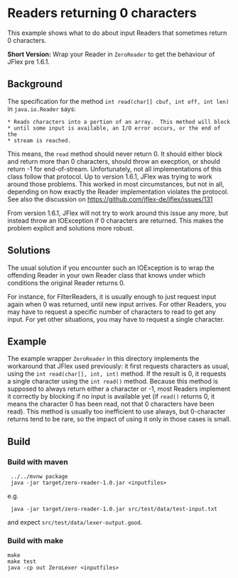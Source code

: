 # Readers returning 0 characters

This example shows what to do about input Readers that sometimes return 0
characters.

**Short Version:**
Wrap your Reader in `ZeroReader` to get the behaviour of JFlex pre 1.6.1.


Background
----------

The specification for the method `int read(char[] cbuf, int off, int len)` in
`java.io.Reader` says:

    * Reads characters into a portion of an array.  This method will block
    * until some input is available, an I/O error occurs, or the end of the
    * stream is reached.

This means, the `read` method should never return 0. It should either block and
return more than 0 characters, should throw an execption, or should return -1
for end-of-stream. Unfortunately, not all implementations of this class follow
that protocol. Up to version 1.6.1, JFlex was trying to work around those
problems. This worked in most circumstances, but not in all, depending on how
exactly the Reader implementation violates the protocol. See also the
discussion on https://github.com/jflex-de/jflex/issues/131

From version 1.6.1, JFlex will not try to work around this issue any more, but
instead throw an IOException if 0 characters are returned. This makes the
problem explicit and solutions more robust.


Solutions
---------

The usual solution if you encounter such an IOException is to wrap the
offending Reader in your own Reader class that knows under which conditions the
original Reader returns 0.

For instance, for FilterReaders, it is usually enough to just request input
again when 0 was returned, until new input arrives. For other Readers, you may
have to request a specific number of characters to read to get any input. For
yet other situations, you may have to request a single character.


Example
-------

The example wrapper `ZeroReader` in this directory implements the workaround
that JFlex used previously: it first requests characters as usual, using the
`int read(char[], int, int)` method. If the result is 0, it requests a single
character using the `int read()` method. Because this method is supposed to
always return either a character or -1, most Readers implement it correctly by
blocking if no input is available yet (if `read()` returns 0, it means the
character 0 has been read, not that 0 characters have been read). This method
is usually too inefficient to use always, but 0-character returns tend to be
rare, so the impact of using it only in those cases is small.

Build
-----

### Build with maven

     ../../mvnw package
     java -jar target/zero-reader-1.0.jar <inputfiles>

e.g.

     java -jar target/zero-reader-1.0.jar src/test/data/test-input.txt

and expect `src/test/data/lexer-output.good`.

### Build with make

    make
    make test
    java -cp out ZeroLexer <inputfiles>
